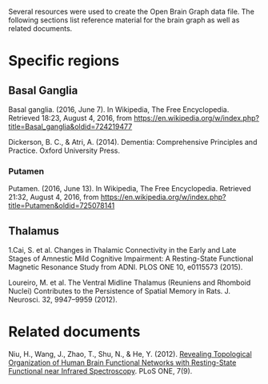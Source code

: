 Several resources were used to create the Open Brain Graph data file. The following sections list reference material for the brain graph as well as related documents.

# Specific regions
## Basal Ganglia
Basal ganglia. (2016, June 7). In Wikipedia, The Free Encyclopedia. Retrieved 18:23, August 4, 2016, from https://en.wikipedia.org/w/index.php?title=Basal_ganglia&oldid=724219477

Dickerson, B. C., & Atri, A. (2014). Dementia: Comprehensive Principles and Practice. Oxford University Press.

### Putamen
Putamen. (2016, June 13). In Wikipedia, The Free Encyclopedia. Retrieved 21:32, August 4, 2016, from https://en.wikipedia.org/w/index.php?title=Putamen&oldid=725078141

## Thalamus
1.Cai, S. et al. Changes in Thalamic Connectivity in the Early and Late Stages of Amnestic Mild Cognitive Impairment: A Resting-State Functional Magnetic Resonance Study from ADNI. PLOS ONE 10, e0115573 (2015).

Loureiro, M. et al. The Ventral Midline Thalamus (Reuniens and Rhomboid Nuclei) Contributes to the Persistence of Spatial Memory in Rats. J. Neurosci. 32, 9947–9959 (2012).



# Related documents
Niu, H., Wang, J., Zhao, T., Shu, N., & He, Y. (2012). [Revealing Topological Organization of Human Brain Functional Networks with Resting-State Functional near Infrared Spectroscopy](http://journals.plos.org/plosone/article/asset?id=10.1371%2Fjournal.pone.0045771.PDF). PLoS ONE, 7(9).


